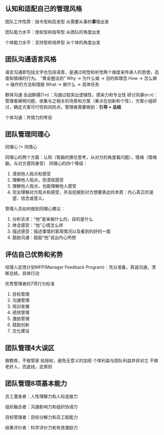 ## 认知和适配自己的管理风格
团队工作性质：指令型和启发型
从需要从事的**事**情出发

团队能力水平：授权型和指导型
从团队的角度出发

个体能力水平：支持型和培养型
从个体的角度出发

## 团队沟通语言风格
语言沟通即包括文字也包括语音，是通过视觉和听觉两个维度来传递人的思想，态度和情绪的行为。
“黄金圈法则”
Why -> 为什么做 -> 目的和理念
How -> 怎么做 -> 操作的方法和措施
What -> 做什么 -> 具体任务

群体沟通
舌战群儒(1:n)：沟通过程突出逻辑性，感染力和专业性
研讨风暴(n:n)：管理者阐明问题，收集与之相关的场景和方案（重点在创新和个性），方案小组研讨，确定方案可行性和风险点。管理者需要做到：**引导 + 总结**

个体沟通：共情力的考验


## 团队管理同理心
同理心 != 同情心

同理心的两个方面：认知（智脑的换位思考，从对方的角度看问题），情绪（情绪脑，与对方感同身受）
同理心的四个等级：
1. 漠视他人观点和感受
2. 理解他人观点，但漠视感受
3. 理解他人观点，也能理解他人感受
4. 完全理解对方观点和感受，并且挖掘到对方想要表达的本质：内心真正的渴望、信念或意义。

管理人员如何做到同理心建议：
1. 分析诉求：“他”是来做什么的，目的是什么
2. 体会感受：“他”心情怎么样
3. 描述感受：描述事情的客观情况以及看到的好的一面
4. 鼓励沟通：鼓励“他”说出内心所想

## 评估自己优势和劣势
经理人反馈计划MFP(Manager Feedback Program)：充分准备，真诚沟通，清晰总结，具体行动

优秀管理者的7项行为标准
1. 目标管理
2. 沟通管理
3. 培训发展
4. 绩效管理
5. 激励管理
6. 鼓励创新
7. 文化建设

## 团队管理4大误区
做教练，不做管家
给授权，避免无意义的加班
个体利益与团队利益并非对立
不做老好人，亮底线，定原则

## 团队管理8项基本能力
员工激发者：人性理解力和人际连接力

组织融合者：沟通影响力和组织协调力

目标管理者：目标分解力和员工赋能力

结果评价者：科学评价力和有效激励力